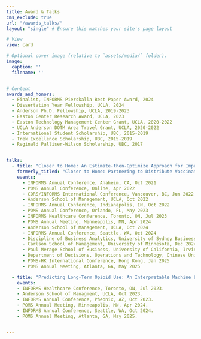 ```yaml
---
title: Award & Talks
cms_exclude: true
url: "/awards_talks/"
layout: "single" # Ensure this matches your site's page layout

# View
view: card

# Optional cover image (relative to `assets/media/` folder).
image:
  caption: ''
  filename: ''


# Content
awards_and_honors:
  - Finalist, INFORMS Pierskalla Best Paper Award, 2024
  - Dissertation Year Fellowship, UCLA, 2024
  - Anderson Ph.D. Fellowship, UCLA, 2019-2023
  - Easton Center Research Award, UCLA, 2023
  - Easton Technology Management Center Grant, UCLA, 2020-2022
  - UCLA Anderson DOTM Area Travel Grant, UCLA, 2020-2022
  - International Student Scholarship, UBC, 2015-2019
  - Trek Excellence Scholarship, UBC, 2015-2019
  - Reginald Palliser-Wilson Scholarship, UBC, 2017


talks:
  - title: "Closer to Home: An Estimate-then-Optimize Approach for Improving Access to Healthcare Services"
    formerly_titled: "Closer to Home: Partnering to Distribute Vaccinations under Spatially Heterogeneous Demand"
    events:
      - INFORMS Annual Conference, Anaheim, CA, Oct 2021
      - POMS Annual Conference, Online, Apr 2022
      - CORS/INFORMS International Conference, Vancouver, BC, Jun 2022
      - Anderson School of Management, UCLA, Oct 2022
      - INFORMS Annual Conference, Indianapolis, IN, Oct 2022
      - POMS Annual Conference, Orlando, FL, May 2023
      - INFORMS Healthcare Conference, Toronto, ON, Jul 2023
      - POMS Annual Meeting, Minneapolis, MN, Apr 2024
      - Anderson School of Management, UCLA, Oct 2024
      - INFORMS Annual Conference, Seattle, WA, Oct 2024
      - Discipline of Business Analytics, University of Sydney Business School, Nov 2024
      - Carlson School of Management, University of Minnesota, Dec 2024
      - Paul Merage School of Business, University of California, Irvine, Dec 2024
      - Department of Decisions, Operations and Technology, Chinese University of Hong Kong, Dec 2024
      - POMS-HK International Conference, Hong Kong, Jan 2025
      - POMS Annual Meeting, Atlanta, GA, May 2025

  - title: "Predicting Long-Term Opioid Use: An Interpretable Machine Learning Approach"
    events: 
    - INFORMS Healthcare Conference, Toronto, ON, Jul 2023.
    - Anderson School of Managment, UCLA, Oct 2023.
    - INFORMS Annual Conference, Pheonix, AZ, Oct 2023.
    - POMS Annual Meeting, Minneapolis, MN, Apr 2024.
    - INFORMS Annual Conference, Seattle, WA, Oct 2024.
    - POMS Annual Meeting, Atlanta, GA, May 2025.


---
```



